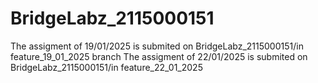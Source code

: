 # BridgeLabz_2115000151
The assigment of 19/01/2025 is submited on BridgeLabz_2115000151/in feature_19_01_2025 branch
The assigment of 22/01/2025 is submited on BridgeLabz_2115000151/in feature_22_01_2025

